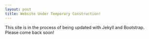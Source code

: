 ```yaml
---
layout: post
title: Website Under Temporary Construction!
---
```


This site is in the process of being updated with Jekyll and Bootstrap. Please come back soon!


